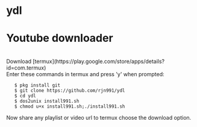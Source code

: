 # ydl
<h1>Youtube downloader </h1><br>
Download [termux](https://play.google.com/store/apps/details?id=com.termux) <br>
Enter these commands in termux and press 'y' when prompted:

       $ pkg install git 
       $ git clone https://github.com/rjn991/ydl 
       $ cd ydl 
       $ dos2unix install991.sh 
       $ chmod u+x install991.sh;./install991.sh 

Now share any playlist or video url to termux choose the download option.
